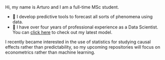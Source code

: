 Hi, my name is Arturo and I am a full-time MSc student.
- 👀 I develop predictive tools to forecast all sorts of phenomena using data.
- 🚀 I have over four years of professional experience as a Data Scientist. You can [click here](https://developer.circulodecredito.com.mx/productos/fintech-score) to check out my latest model.

I recently became interested in the use of statistics for studying causal effects rather than predictability, so my upcoming repositories will focus on econometrics rather than machine learning.
